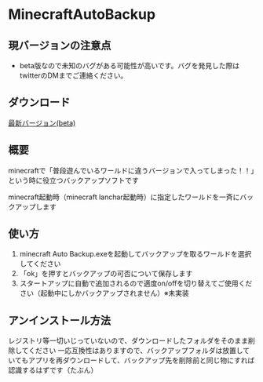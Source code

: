 # MinecraftAutoBackup

## 現バージョンの注意点
- beta版なので未知のバグがある可能性が高いです。バグを発見した際はtwitterのDMまでご連絡ください。

## ダウンロード
[最新バージョン(beta)](https://github.com/Cou01000111/MinecraftAutoBackup/releases/download/v0.9.0-beta/MinecraftAutoBackup.zip)

## 概要
minecraftで「普段遊んでいるワールドに違うバージョンで入ってしまった！！」という時に役立つバックアップソフトです

minecraft起動時（minecraft lanchar起動時）に指定したワールドを一斉にバックアップします

## 使い方
1. minecraft Auto Backup.exeを起動してバックアップを取るワールドを選択してください
2. 「ok」を押すとバックアップの可否について保存します
3. スタートアップに自動で追加されるので適度on/offを切り替えてご使用ください（起動中にしかバックアップされません）※未実装

## アンインストール方法
レジストリ等一切いじっていないので、ダウンロードしたフォルダをそのまま削除してください
一応互換性はありますので、バックアップフォルダは放置していてもアプリを再ダウンロードして、バックアップ先を削除前と同じ物にすれば認識するはずです（たぶん）
